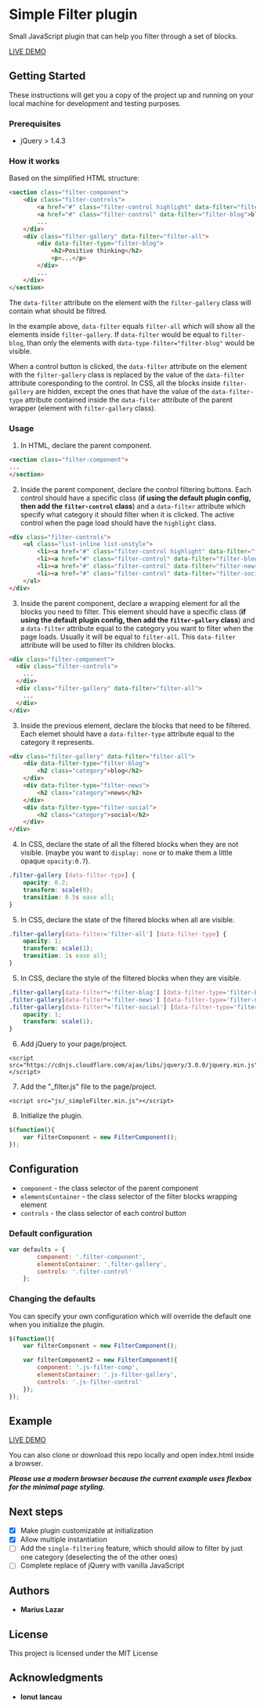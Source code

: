 # Simple Filter plugin

Small JavaScript plugin that can help you filter through a set of blocks.

[LIVE DEMO](https://mariuslazar93.github.io/plugins/filter/)

## Getting Started

These instructions will get you a copy of the project up and running on your local machine for development and testing purposes.

### Prerequisites

* jQuery > 1.4.3

### How it works

Based on the simplified HTML structure:

```html
<section class="filter-component">
	<div class="filter-controls">
    	<a href="#" class="filter-control highlight" data-filter="filter-all">all</a>
    	<a href="#" class="filter-control" data-filter="filter-blog">blog</a>
    	...
    </div>
    <div class="filter-gallery" data-filter="filter-all">
    	<div data-filter-type="filter-blog">
        	<h2>Positive thinking</h2>
         	<p>...</p>
        </div>
        ...
    </div>
</section>
```

The `data-filter` attribute on the element with the `filter-gallery` class will contain what should be filtred.

In the example above, `data-filter` equals `filter-all` which will show all the elements inside `filter-gallery`. If `data-filter` would be equal to `filter-blog`, than only the elements with `data-type-filter="filter-blog"` would be visible.

When a control button is clicked, the `data-filter` attribute on the element with the `filter-gallery` class is replaced by the value of the `data-filter` attribute coresponding to the control. In CSS, all the blocks inside `filter-gallery` are hidden, except the ones that have the value of the `data-filter-type` attribute contained inside the `data-filter` attribute of the parent wrapper (element with `filter-gallery` class).

### Usage


1. In HTML, declare the parent component.

```html
<section class="filter-component">
...
</section>
```

2. Inside the parent component, declare the control filtering buttons. Each control should have a specific class (**if using the default plugin config, then add the `filter-control` class**) and a `data-filter` attribute which specify what category it should filter when it is clicked. The active control when the page load should have the `highlight` class.

```html
<div class="filter-controls">
    <ul class="list-inline list-unstyle">
        <li><a href="#" class="filter-control highlight" data-filter="filter-all">ALL</a></li>
        <li><a href="#" class="filter-control" data-filter="filter-blog"><span>BLOG</span></a></li>
        <li><a href="#" class="filter-control" data-filter="filter-news"><span>NEWS</span></a></li>
        <li><a href="#" class="filter-control" data-filter="filter-social"><span>SOCIAL</span></a></li>
    </ul>
</div>
```

3. Inside the parent component, declare a wrapping element for all the blocks you need to filter. This element should have a specific class (**if using the default plugin config, then add the `filter-gallery` class**) and a `data-filter` attribute equal to the category you want to filter when the page loads. Usually it will be equal to `filter-all`. This `data-filter` attribute will be used to filter its children blocks.

```html
<div class="filter-component">
  <div class="filter-controls">
	...
  </div>
  <div class="filter-gallery" data-filter="filter-all">
  	...
  </div>
</div>
```

3. Inside the previous element, declare the blocks that need to be filtered. Each elemet should have a `data-filter-type` attribute equal to the category it represents.

```html
<div class="filter-gallery" data-filter="filter-all">
    <div data-filter-type="filter-blog">
        <h2 class="category">blog</h2>
    </div>
    <div data-filter-type="filter-news">
        <h2 class="category">news</h2>
    </div>
    <div data-filter-type="filter-social">
        <h2 class="category">social</h2>
    </div>
</div>
```

4. In CSS, declare the state of all the filtered blocks when they are not visible. (maybe you want to `display: none` or to make them a little opaque `opacity:0.7`).

```css
.filter-gallery [data-filter-type] {
    opacity: 0.2;
    transform: scale(0);
    transition: 0.5s ease all;
}
```

5. In CSS, declare the state of the filtered blocks when all are visible.

```css
.filter-gallery[data-filter='filter-all'] [data-filter-type] {
    opacity: 1;
    transform: scale(1);
    transition: 1s ease all;
}
```

5. In CSS, declare the style of the filtered blocks when they are visible.

```css
.filter-gallery[data-filter*='filter-blog'] [data-filter-type='filter-blog'],
.filter-gallery[data-filter*='filter-news'] [data-filter-type='filter-news'],
.filter-gallery[data-filter*='filter-social'] [data-filter-type='filter-social']  {
    opacity: 1;
    transform: scale(1);
}
```

6. Add jQuery to your page/project.

```
<script src="https://cdnjs.cloudflare.com/ajax/libs/jquery/3.0.0/jquery.min.js"></script>
```

7. Add the "_filter.js" file to the page/project.

```
<script src="js/_simpleFilter.min.js"></script>
```

8. Initialize the plugin.

```javascript
$(function(){
	var filterComponent = new FilterComponent();
});
```

## Configuration

* `component` - the class selector of the parent component
* `elementsContainer` - the class selector of the filter blocks wrapping element
* `controls` - the class selector of each control button

### Default configuration

```javascript
var defaults = {
		component: '.filter-component',
        elementsContainer: '.filter-gallery',
        controls: '.filter-control'
    };
```

### Changing the defaults

You can specify your own configuration which will override the default one when you initialize the plugin.

```javascript
$(function(){
	var filterComponent = new FilterComponent();

    var filterComponent2 = new FilterComponent({
        component: '.js-filter-comp',
        elementsContainer: '.js-filter-gallery',
        controls: '.js-filter-control'
    });
});
```

## Example

[LIVE DEMO](https://mariuslazar93.github.io/plugins/filter/)

You can also clone or download this repo locally and open index.html inside a browser.

**_Please use a modern browser because the current example uses flexbox for the minimal page styling._**

## Next steps

- [x] Make plugin customizable at initialization
- [x] Allow multiple instantiation
- [ ] Add the `single-filtering` feature, which should allow to filter by just one category (deselecting the of the other ones)
- [ ] Complete replace of jQuery with vanilla JavaScript

## Authors

* **Marius Lazar**

## License

This project is licensed under the MIT License

## Acknowledgments

* **Ionut Iancau**
